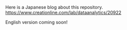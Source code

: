 Here is a Japanese blog about this repository.
https://www.creationline.com/lab/dataanalytics/20922

English version coming soon!

